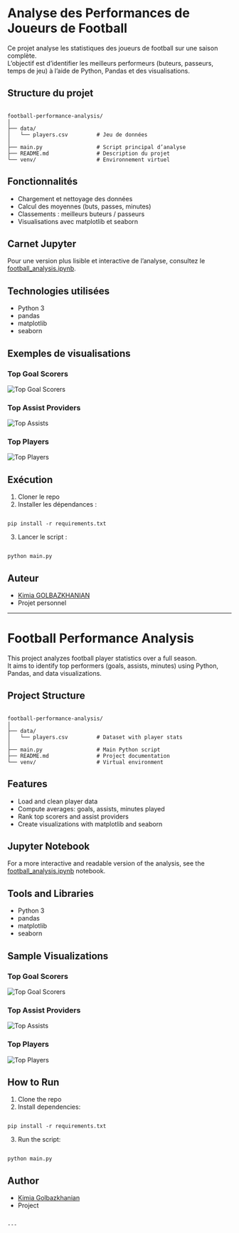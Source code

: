 # Analyse des Performances de Joueurs de Football

Ce projet analyse les statistiques des joueurs de football sur une saison complète.  
L’objectif est d’identifier les meilleurs performeurs (buteurs, passeurs, temps de jeu) à l’aide de Python, Pandas et des visualisations.

## Structure du projet

```

football-performance-analysis/
│
├── data/
│   └── players.csv         # Jeu de données
│
├── main.py                 # Script principal d’analyse
├── README.md               # Description du projet
└── venv/                   # Environnement virtuel

```

## Fonctionnalités

- Chargement et nettoyage des données
- Calcul des moyennes (buts, passes, minutes)
- Classements : meilleurs buteurs / passeurs
- Visualisations avec matplotlib et seaborn

## Carnet Jupyter

Pour une version plus lisible et interactive de l’analyse, consultez le [football_analysis.ipynb](football_analysis.ipynb).


## Technologies utilisées

- Python 3
- pandas
- matplotlib
- seaborn

## Exemples de visualisations

### Top Goal Scorers
![Top Goal Scorers](images/goals.png)

### Top Assist Providers
![Top Assists](images/assist.png)

### Top Players
![Top Players](images/players.png)



## Exécution

1. Cloner le repo  
2. Installer les dépendances :  
```

pip install -r requirements.txt

```
3. Lancer le script :  
```

python main.py

```

## Auteur

- [Kimia GOLBAZKHANIAN](https://github.com/KimiaGol)
- Projet personnel

---

# Football Performance Analysis

This project analyzes football player statistics over a full season.  
It aims to identify top performers (goals, assists, minutes) using Python, Pandas, and data visualizations.

## Project Structure

```

football-performance-analysis/
│
├── data/
│   └── players.csv         # Dataset with player stats
│
├── main.py                 # Main Python script
├── README.md               # Project documentation
└── venv/                   # Virtual environment

```

## Features

- Load and clean player data
- Compute averages: goals, assists, minutes played
- Rank top scorers and assist providers
- Create visualizations with matplotlib and seaborn

## Jupyter Notebook

For a more interactive and readable version of the analysis, see the [football_analysis.ipynb](football_analysis.ipynb) notebook.


## Tools and Libraries

- Python 3
- pandas
- matplotlib
- seaborn

## Sample Visualizations

### Top Goal Scorers
![Top Goal Scorers](images/goals.png)

### Top Assist Providers
![Top Assists](images/assist.png)

### Top Players
![Top Players](images/players.png)


## How to Run

1. Clone the repo  
2. Install dependencies:  
```

pip install -r requirements.txt

```
3. Run the script:  
```

python main.py

```

## Author

- [Kimia Golbazkhanian](https://github.com/KimiaGol)
- Project
```

---